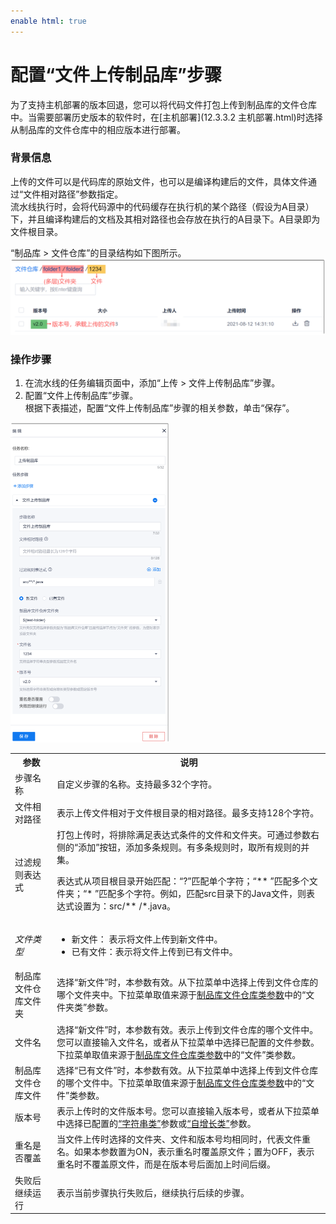 ```yaml
---
enable html: true
---
```

# 配置“文件上传制品库”步骤

为了支持主机部署的版本回退，您可以将代码文件打包上传到制品库的文件仓库中。当需要部署历史版本的软件时，在[主机部署](12.3.3.2 主机部署.html)时选择从制品库的文件仓库中的相应版本进行部署。

### 背景信息
上传的文件可以是代码库的原始文件，也可以是编译构建后的文件，具体文件通过“文件相对路径”参数指定。    
  流水线执行时，会将代码源中的代码缓存在执行机的某个路径（假设为A目录）下，并且编译构建后的文档及其相对路径也会存放在执行的A目录下。A目录即为文件根目录。      

“制品库 > 文件仓库”的目录结构如下图所示。     
<img src="fig/流水线-文件仓库结构.png" style="zoom:50%">

### 操作步骤
1. 在流水线的任务编辑页面中，添加“上传 > 文件上传制品库”步骤。
2. 配置“文件上传制品库”步骤。                                
    根据下表描述，配置“文件上传制品库”步骤的相关参数，单击“保存”。        
  <img src="fig/流水线-文件上传制品库.png" style="zoom:50%">
    <table>
<tr>
    <th>参数</th>
    <th>说明</th>
</tr>
<tr>
    <td>步骤名称 </td>
    <td>自定义步骤的名称。支持最多32个字符。</td>
</tr>
<tr>
    <td>文件相对路径 </td>
    <td>表示上传文件相对于文件根目录的相对路径。最多支持128个字符。</td>
</tr>
<tr>
    <td>过滤规则表达式</td>
    <td>打包上传时，将排除满足表达式条件的文件和文件夹。可通过参数右侧的“添加”按钮，添加多条规则。有多条规则时，取所有规则的并集。<p>表达式从项目根目录开始匹配：“?”匹配单个字符；“** ”匹配多个文件夹；“* ”匹配多个字符。例如，匹配src目录下的Java文件，则表达式设置为：src/** /*.java。</p></td>
</tr>
<tr>
    <td><i>文件类型</i></td>
    <td><ul><li>新文件：  表示将文件上传到新文件中。</li><li>已有文件：表示将文件上传到已有文件中。</td>
</tr>
<tr>
    <td>制品库文件仓库文件夹 </td>
    <td>选择“新文件”时，本参数有效。从下拉菜单中选择上传到文件仓库的哪个文件夹中。下拉菜单取值来源于<a href="12.6.1 设置流水线参数.html#添加制品库文件仓库类参数">制品库文件仓库类参数</a>中的“文件夹类”参数。</td>
</tr>
<tr>
    <td>文件名 </td>
    <td>选择“新文件”时，本参数有效。表示上传到文件仓库的哪个文件中。您可以直接输入文件名，或者从下拉菜单中选择已配置的文件参数。下拉菜单取值来源于<a href="12.6.1 设置流水线参数.html#添加制品库文件仓库类参数">制品库文件仓库类参数</a>中的“文件”类参数。</td>
</tr>
<tr>
    <td>制品库文件仓库文件</td>
    <td>选择“已有文件”时，本参数有效。从下拉菜单中选择上传到文件仓库的哪个文件中。下拉菜单取值来源于<a href="12.6.1 设置流水线参数.html#添加制品库文件仓库类参数">制品库文件仓库类参数</a>中的“文件”类参数。</td>
</tr>
<tr>
    <td>版本号</td>
    <td>表示上传时的文件版本号。您可以直接输入版本号，或者从下拉菜单中选择已配置的<a href="12.6.1 设置流水线参数.html#添加字符串类参数">“字符串类”</a>参数或<a href="12.6.1 设置流水线参数.html#添加自增长类参数">“自增长类”</a>参数。</td>
</tr>
<tr>
    <td>重名是否覆盖</td>
    <td>当文件上传时选择的文件夹、文件和版本号均相同时，代表文件重名。如果本参数置为ON，表示重名时覆盖原文件；置为OFF，表示重名时不覆盖原文件，而是在版本号后面加上时间后缀。</td>
</tr>
<tr>
    <td>失败后继续运行</td>
    <td>表示当前步骤执行失败后，继续执行后续的步骤。</td>
</tr>
</table>
     
  